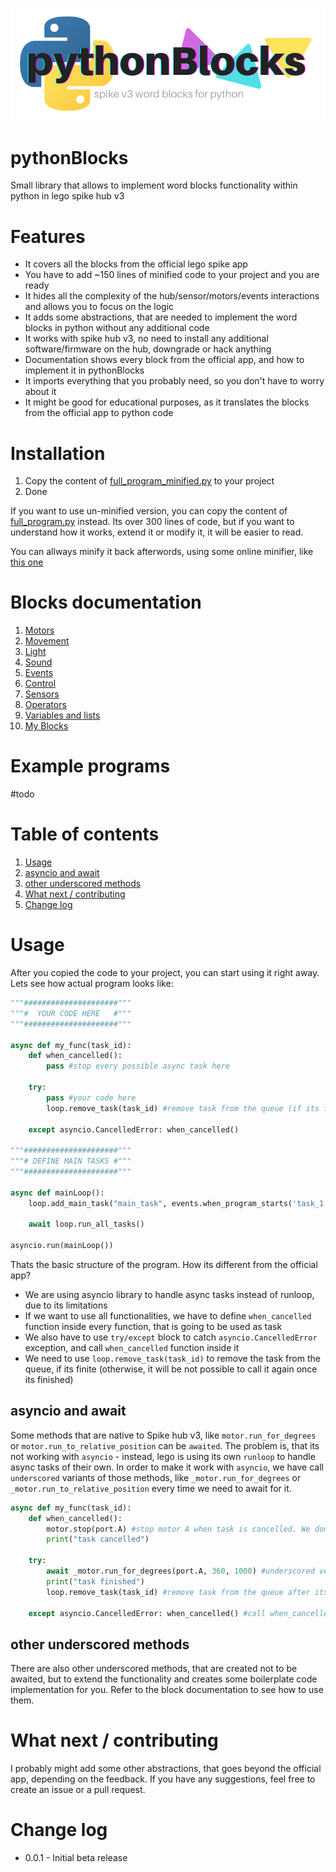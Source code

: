 ![alt text](/images/logo.png)

# pythonBlocks

Small library that allows to implement word blocks functionality within python in lego spike hub v3

# Features

- It covers all the blocks from the official lego spike app
- You have to add ~150 lines of minified code to your project and you are ready
- It hides all the complexity of the hub/sensor/motors/events interactions and allows you to focus on the logic
- It adds some abstractions, that are needed to implement the word blocks in python without any additional code
- It works with spike hub v3, no need to install any additional software/firmware on the hub, downgrade or hack anything
- Documentation shows every block from the official app, and how to implement it in pythonBlocks
- It imports everything that you probably need, so you don't have to worry about it
- It might be good for educational purposes, as it translates the blocks from the official app to python code

# Installation

1. Copy the content of [full_program_minified.py](/library/full_program_minified.py) to your project
2. Done

If you want to use un-minified version, you can copy the content of [full_program.py](/library/full_program.py) instead. Its over 300 lines of code, but if you want to understand how it works, extend it or modify it, it will be easier to read.

You can allways minify it back afterwords, using some online minifier, like [this one](https://python-minifier.com/)

# Blocks documentation

1. [Motors](/01_MOTORS.md)
2. [Movement](/02_MOVEMENT.md)
3. [Light](/03_LIGHT.md)
4. [Sound](/04_SOUND.md)
5. [Events](/05_EVENTS.md)
6. [Control](/06_CONTROL.md)
7. [Sensors](/07_SENSORS.md)
8. [Operators](/08_OPERATORS.md)
9. [Variables and lists](/09_VARIABLES_AND_LISTS.md)
10. [My Blocks](/10_MY_BLOCKS.md)

# Example programs

#todo

# Table of contents

1. [Usage](#usage)
2. [asyncio and await](#asyncio-and-await)
3. [other underscored methods](#other-underscored-methods)
4. [What next / contributing](#what-next--contributing)
5. [Change log](#change-log)

# Usage

After you copied the code to your project, you can start using it right away. Lets see how actual program looks like:

```python
"""#####################"""
"""#  YOUR CODE HERE   #"""
"""#####################"""

async def my_func(task_id):
    def when_cancelled():
        pass #stop every possible async task here

    try:
        pass #your code here
        loop.remove_task(task_id) #remove task from the queue (if its finite)

    except asyncio.CancelledError: when_cancelled()

"""#####################"""
"""# DEFINE MAIN TASKS #"""
"""#####################"""

async def mainLoop():
    loop.add_main_task("main_task", events.when_program_starts('task_1', my_func))

    await loop.run_all_tasks()

asyncio.run(mainLoop())
```

Thats the basic structure of the program. How its different from the official app?

- We are using asyncio library to handle async tasks instead of runloop, due to its limitations
- If we want to use all functionalities, we have to define `when_cancelled` function inside every function, that is going to be used as task
- We also have to use `try/except` block to catch `asyncio.CancelledError` exception, and call `when_cancelled` function inside it
- We need to use `loop.remove_task(task_id)` to remove the task from the queue, if its finite (otherwise, it will be not possible to call it again once its finished)

## asyncio and await

Some methods that are native to Spike hub v3, like `motor.run_for_degrees` or `motor.run_to_relative_position` can be `awaited`. The problem is, that its not working with `asyncio` - instead, lego is using its own `runloop` to handle async tasks of their own. In order to make it work with `asyncio`, we have call `underscored` variants of those methods, like `_motor.run_for_degrees` or `_motor.run_to_relative_position` every time we need to await for it.

```python
async def my_func(task_id):
    def when_cancelled():
        motor.stop(port.A) #stop motor A when task is cancelled. We don't need to use underscored version of motor.stop, since its not awaited
        print("task cancelled")

    try:
        await _motor.run_for_degrees(port.A, 360, 1000) #underscored version of motor.run_for_degrees, that can be awaited
        print("task finished")
        loop.remove_task(task_id) #remove task from the queue after its finished

    except asyncio.CancelledError: when_cancelled() #call when_cancelled function when task is cancelled
```

## other underscored methods

There are also other underscored methods, that are created not to be awaited, but to extend the functionality and creates some boilerplate code implementation for you. Refer to the block documentation to see how to use them.

# What next / contributing

I probably might add some other abstractions, that goes beyond the official app, depending on the feedback. If you have any suggestions, feel free to create an issue or a pull request.

# Change log

- 0.0.1 - Initial beta release
